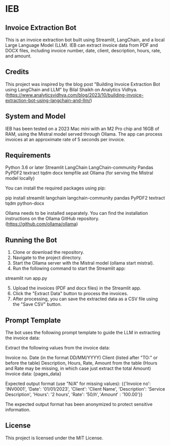 # IEB

## Invoice Extraction Bot

This is an invoice extraction bot built using Streamlit, LangChain, and a local Large Language Model (LLM). IEB can extract invoice data from PDF and DOCX files, including invoice number, date, client, description, hours, rate, and amount.

## Credits

This project was inspired by the blog post "Building Invoice Extraction Bot using LangChain and LLM" by Bilal Shaikh on Analytics Vidhya. (https://www.analyticsvidhya.com/blog/2023/10/building-invoice-extraction-bot-using-langchain-and-llm/)

## System and Model

IEB has been tested on a 2023 Mac mini with an M2 Pro chip and 16GB of RAM, using the Mistral model served through Ollama. The app can process invoices at an approximate rate of 5 seconds per invoice.

## Requirements

Python 3.6 or later
Streamlit
LangChain
LangChain-community
Pandas
PyPDF2
textract
tqdm
docx
tempfile
ast
Ollama (for serving the Mistral model locally)

You can install the required packages using pip:

pip install streamlit langchain langchain-community pandas PyPDF2 textract tqdm python-docx

Ollama needs to be installed separately. You can find the installation instructions on the Ollama GitHub repository. (https://github.com/ollama/ollama)

## Running the Bot

1. Clone or download the repository.
2. Navigate to the project directory.
3. Start the Ollama server with the Mistral model (ollama start mistral).
4. Run the following command to start the Streamlit app:

streamlit run app.py

5. Upload the invoices (PDF and docx files) in the Streamlit app.
6. Click the "Extract Data" button to process the invoices.
7. After processing, you can save the extracted data as a CSV file using the "Save CSV" button.

## Prompt Template

The bot uses the following prompt template to guide the LLM in extracting the invoice data:

Extract the following values from the invoice data:

Invoice no.
Date (in the format DD/MM/YYYY)
Client (listed after "TO:" or before the table)
Description, Hours, Rate, Amount from the table (Hours and Rate may be missing, in which case just extract the total Amount)
Invoice data:
{pages_data}

Expected output format (use "N/A" for missing values):
{{'Invoice no': 'INV0001', 'Date': '01/01/2023', 'Client': 'Client Name', 'Description': 'Service Description', 'Hours': '2 hours', 'Rate': '$50/h', 'Amount': '$100.00'}}

The expected output format has been anonymized to protect sensitive information.

## License

This project is licensed under the MIT License.

